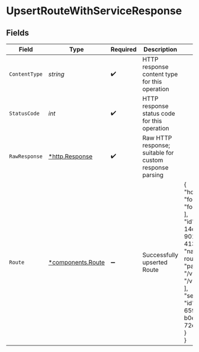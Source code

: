 # UpsertRouteWithServiceResponse


## Fields

| Field                                                                                                                                                                                                               | Type                                                                                                                                                                                                                | Required                                                                                                                                                                                                            | Description                                                                                                                                                                                                         | Example                                                                                                                                                                                                             |
| ------------------------------------------------------------------------------------------------------------------------------------------------------------------------------------------------------------------- | ------------------------------------------------------------------------------------------------------------------------------------------------------------------------------------------------------------------- | ------------------------------------------------------------------------------------------------------------------------------------------------------------------------------------------------------------------- | ------------------------------------------------------------------------------------------------------------------------------------------------------------------------------------------------------------------- | ------------------------------------------------------------------------------------------------------------------------------------------------------------------------------------------------------------------- |
| `ContentType`                                                                                                                                                                                                       | *string*                                                                                                                                                                                                            | :heavy_check_mark:                                                                                                                                                                                                  | HTTP response content type for this operation                                                                                                                                                                       |                                                                                                                                                                                                                     |
| `StatusCode`                                                                                                                                                                                                        | *int*                                                                                                                                                                                                               | :heavy_check_mark:                                                                                                                                                                                                  | HTTP response status code for this operation                                                                                                                                                                        |                                                                                                                                                                                                                     |
| `RawResponse`                                                                                                                                                                                                       | [*http.Response](https://pkg.go.dev/net/http#Response)                                                                                                                                                              | :heavy_check_mark:                                                                                                                                                                                                  | Raw HTTP response; suitable for custom response parsing                                                                                                                                                             |                                                                                                                                                                                                                     |
| `Route`                                                                                                                                                                                                             | [*components.Route](../../models/components/route.md)                                                                                                                                                               | :heavy_minus_sign:                                                                                                                                                                                                  | Successfully upserted Route                                                                                                                                                                                         | {<br/>"hosts": [<br/>"foo.example.com",<br/>"foo.example.us"<br/>],<br/>"id": "56c4566c-14cc-4132-9011-4139fcbbe50a",<br/>"name": "example-route",<br/>"paths": [<br/>"/v1",<br/>"/v2"<br/>],<br/>"service": {<br/>"id": "bd380f99-659d-415e-b0e7-72ea05df3218"<br/>}<br/>} |